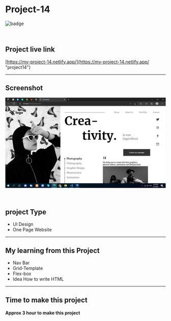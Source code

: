 # Project-14


![badge](https://img.shields.io/badge/Technologies-HTML/CSS-green)

<br>

## Project live link
[https://my-project-14.netlify.app/](https://my-project-14.netlify.app/ "project14")

<hr>

## Screenshot
![](./Screenshot.png)

<br>

## project Type
- UI Design
- One Page Website

<hr>

## My learning from this Project
- Nav Bar
- Grid-Template
- Flex-box
- Idea How to write HTML

<hr>

## Time to make this project
#### Approx 3 hour to make this project
